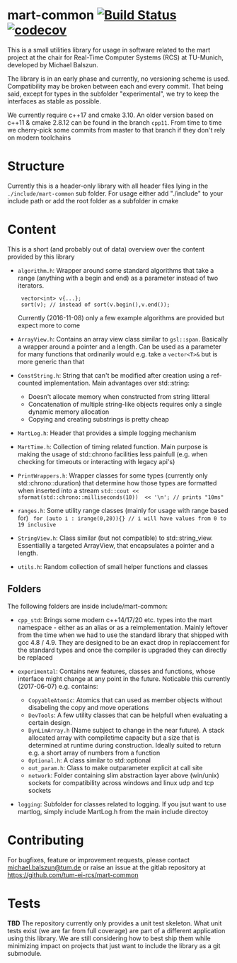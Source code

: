 # mart-common [![Build Status](https://travis-ci.org/tum-ei-rcs/mart-common.svg?branch=master)](https://travis-ci.org/tum-ei-rcs/mart-common) [![codecov](https://codecov.io/gh/tum-ei-rcs/mart-common/branch/master/graph/badge.svg)](https://codecov.io/gh/tum-ei-rcs/mart-common)

This is a small utilities library for usage in software related to the mart project at the chair for Real-Time Computer Systems (RCS) at TU-Munich, developed by Michael Balszun.

The library is in an early phase and currently, no versioning scheme is used. Compatibility may be broken between each and every commit. That being said, except for types in the subfolder "experimental", we try to keep the interfaces as stable as possible.

We currently require c++17 and cmake 3.10. An older version based on c++11 & cmake 2.8.12 can be found in the branch `cpp11`. From time to time we cherry-pick some commits from master to that branch if they don't rely on modern toolchains

# Structure
Currently this is a header-only library with all header files lying in the `./include/mart-common` sub folder. For usage either add "./include" to your include path or add the root folder as a subfolder in cmake

# Content
This is a short (and probably out of data) overview over the content provided by this library

- `algorithm.h`:
  Wrapper around some standard algorithms that take a range (anything with a begin and end) as a parameter instead of two iterators.
  ```
   vector<int> v{...};
   sort(v); // instead of sort(v.begin(),v.end());
  ```
  Currently (2016-11-08) only a few example algorithms are provided but expect more to come

- `ArrayView.h`:
  Contains an array view class similar to `gsl::span`. Basically a wrapper around a pointer and a length.
  Can be used as a parameter for many functions that ordinarily would e.g. take a `vector<T>&` but is more generic than that

- `ConstString.h`:
  String that can't be modified after creation using a ref-counted implementation.
  Main advantages over std::string:
	- Doesn't allocate memory when constructed from string litteral
	- Concatenation of multiple string-like objects requires only a single dynamic memory allocation
    - Copying and creating substrings is pretty cheap

- `MartLog.h`:
  Header that provides a simple logging mechanism

- `MartTime.h`:
  Collection of timing related function. Main purpose is making the usage of std::chrono facilities less painfull
  (e.g. when checking for timeouts or interacting with legacy api's)


- `PrintWrappers.h`:
  Wrapper classes for some types (currently only std::chrono::duration) that determine how those types are formatted when inserted into a stream
  `std::cout << sformat(std::chrono::milliseconds(10))  << '\n'; // prints "10ms"`

- `ranges.h`:
  Some utility range classes (mainly for usage with range based for)
  ` for (auto i : irange(0,20)){} // i will have values from 0 to 19 inclusive`

- `StringView.h`:
  Class similar (but not compatible) to std::string_view. Essentiallly a targeted ArrayView, that encapsulates a pointer and a length.

- `utils.h`:
  Random collection of small helper functions and classes

## Folders
 The following folders are inside include/mart-common:

- `cpp_std`:
  Brings some modern c++14/17/20 etc. types into the mart namespace - either as an alias or as a reimplementation. Mainly leftover from the time when we had to use the standard library that shipped with gcc 4.8 / 4.9. They are designed to be an exact drop in replaccement for the standard types and once the compiler is upgraded they can directly be replaced

- `experimental`:
  Contains new features, classes and functions, whose interface might change at any point in the future. Noticable this currently (2017-06-07) e.g. contains:
   - `CopyableAtomic`: Atomics that can used as member objects without disabeling the copy and move operations
   - `DevTools`: A few utility classes that can be helpfull when evaluating a certain design.
   - `DynLimArray.h` (Name subject to change in the near future). A stack allocated array with compiletime capacity but a size that is determined at runtime during construction. Ideally suited to return e.g. a short array of numbers from a function
   - `Optional.h`: A class similar to std::optional
   - `out_param.h`: Class to make outparameter explicit at call site
   - `network`: Folder containing slim abstraction layer above (win/unix) sockets for compatibility across windows and linux udp and tcp sockets

- `logging`: Subfolder for classes related to logging. If you jsut want to use martlog, simply include MartLog.h from the main include directoy

# Contributing

  For bugfixes, feature or improvement requests, please contact michael.balszun@tum.de or raise an issue at the gitlab repository at https://github.com/tum-ei-rcs/mart-common

# Tests
**TBD**
The repository currently only provides a unit test skeleton. What unit tests exist (we are far from full coverage) are part of a different application using this library.
We are still considering how to best ship them while minimizing impact on projects that just want to include the library as a git submodule.

